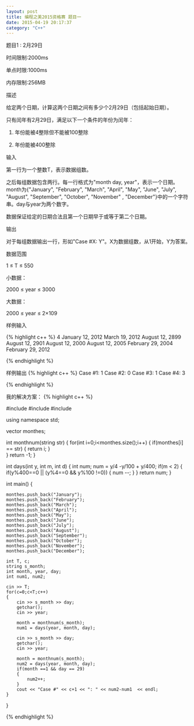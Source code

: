 ```yaml
---
layout: post
title: 编程之美2015资格赛 题目一
date: 2015-04-19 20:17:37
category: "C++"
---
```


题目1 : 2月29日

时间限制:2000ms

单点时限:1000ms

内存限制:256MB

描述

给定两个日期，计算这两个日期之间有多少个2月29日（包括起始日期）。

只有闰年有2月29日，满足以下一个条件的年份为闰年：

1. 年份能被4整除但不能被100整除

2. 年份能被400整除

输入

第一行为一个整数T，表示数据组数。

之后每组数据包含两行。每一行格式为"month day, year"，表示一个日期。month为{"January", "February", "March", "April", "May", "June", "July", "August", "September", "October", "November" , "December"}中的一个字符串。day与year为两个数字。

数据保证给定的日期合法且第一个日期早于或等于第二个日期。

输出

对于每组数据输出一行，形如"Case #X: Y"。X为数据组数，从1开始，Y为答案。

数据范围

1 ≤ T ≤ 550

小数据：

2000 ≤ year ≤ 3000

大数据：

2000 ≤ year ≤ 2×109

样例输入

{% highlight c++ %}
4
January 12, 2012
March 19, 2012
August 12, 2899
August 12, 2901
August 12, 2000
August 12, 2005
February 29, 2004
February 29, 2012

{% endhighlight %}

样例输出
{% highlight c++ %}
Case #1: 1
Case #2: 0
Case #3: 1
Case #4: 3

{% endhighlight %}


我的解决方案：
{% highlight c++ %}

#include <iostream>
#include <string>
#include <vector>

using namespace std;


vector<string> monthes;

int monthnum(string str)
{
	for(int i=0;i<monthes.size();i++)
	{
		if(monthes[i] == str)
		{
			return i;
		}	
	}
	return -1;
}

int days(int y, int m, int d)
{
	int num;
	num = y/4 -y/100 + y/400;
	if(m < 2)
	{
		if(y%400==0 || (y%4==0 && y%100 !=0))
		{
			num --;
		}
	}
	return num;
}

int main()
{
	
	monthes.push_back("January");
	monthes.push_back("February");
	monthes.push_back("March");
	monthes.push_back("April");
	monthes.push_back("May");
	monthes.push_back("June");
	monthes.push_back("July");
	monthes.push_back("August");
	monthes.push_back("September");
	monthes.push_back("October");
	monthes.push_back("November");
	monthes.push_back("December");
	
	int T, c;
	string s_month;
	int month, year, day;
	int num1, num2;

	cin >> T;
	for(c=0;c<T;c++)
	{
		cin >> s_month >> day;
		getchar();
		cin >> year;

		month = monthnum(s_month);
		num1 = days(year, month, day);

		cin >> s_month >> day;
		getchar();
		cin >> year;

		month = monthnum(s_month);
		num2 = days(year, month, day);
		if(month ==1 && day == 29)
		{
			num2++;
		}
		cout << "Case #" << c+1 << ": " << num2-num1  << endl;
	}
}



{% endhighlight %}